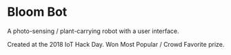 # Bloom Bot
A photo-sensing / plant-carrying robot with a user interface. 

Created at the 2018 IoT Hack Day. Won Most Popular / Crowd Favorite prize. 

